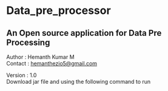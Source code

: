 Data_pre_processor
================== 
An Open source application for Data Pre Processing
-------------------------------------------------- 
Author : Hemanth Kumar M  
Contact : hemanthezio5@gmail.com  

Version : 1.0   
Download jar file and using the following command to run

